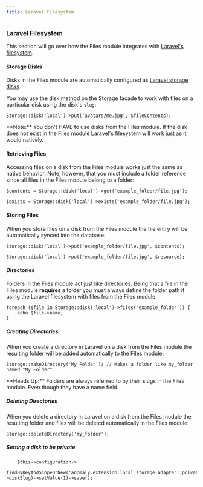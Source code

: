 ```yaml
---
title: Laravel Filesystem
---
```


### Laravel Filesystem

This section will go over how the Files module integrates with [Laravel's filesystem](https://laravel.com/docs/filesystem).


#### Storage Disks

Disks in the Files module are automatically configured as [Laravel storage disks](https://laravel.com/docs/5.3/filesystem#obtaining-disk-instances).

You may use the disk method on the Storage facade to work with files on a particular disk using the disk's `slug`:

    Storage::disk('local')->put('avatars/me.jpg', $fileContents);

<div class="alert alert-info">**Note:** You don't HAVE to use disks from the Files module. If the disk does not exist in the Files module Laravel's filesystem will work just as it would natively.</div>


#### Retrieving Files

Accessing files on a disk from the Files module works just the same as native behavior. Note, however, that you must include a folder reference since all files in the Files module belong to a folder:

    $contents = Storage::disk('local')->get('example_folder/file.jpg');

    $exists = Storage::disk('local')->exists('example_folder/file.jpg');


#### Storing Files

When you store files on a disk from the Files module the file entry will be automatically synced into the database:

    Storage::disk('local')->put('example_folder/file.jpg', $contents);

    Storage::disk('local')->put('example_folder/file.jpg', $resource);


#### Directories

Folders in the Files module act just like directories. Being that a file in the Files module **requires** a folder you must always define the folder path if using the Laravel filesystem with files from the Files module.

    foreach ($file in Storage::disk('local')->files('example_folder')) {
        echo $file->name;
    }


##### Creating Directories

When you create a directory in Laravel on a disk from the Files module the resulting folder will be added automatically to the Files module:

    Storage::makeDirectory('My Folder'); // Makes a folder like my_folder named "My Folder"

<div class="alert alert-danger">**Heads Up:** Folders are always referred to by their slugs in the Files module. Even though they have a name field.</div>


##### Deleting Directories

When you delete a directory in Laravel on a disk from the Files module the resulting folder and files will be deleted automatically in the Files module:

    Storage::deleteDirectory('my_folder');
    
##### Setting a disk to be private
        $this->configuration->
        findByKeyAndScopeOrNew('anomaly.extension.local_storage_adapter::private',$this->diskSlug)->setValue(1)->save();
